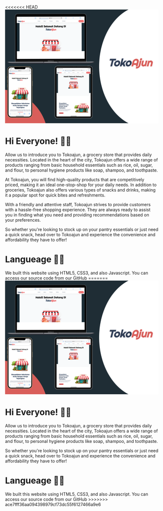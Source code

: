 <<<<<<< HEAD
<img src="readme.png" alt="Toko Ajun">

<h1>Hi Everyone! 👋🏻 </h1>

Allow us to introduce you to Tokoajun, a grocery store that provides daily necessities. Located in the heart of the city, Tokoajun offers a wide range of products ranging from basic household essentials such as rice, oil, sugar, and flour, to personal hygiene products like soap, shampoo, and toothpaste.

At Tokoajun, you will find high-quality products that are competitively priced, making it an ideal one-stop-shop for your daily needs. In addition to groceries, Tokoajun also offers various types of snacks and drinks, making it a popular spot for quick bites and refreshments.

With a friendly and attentive staff, Tokoajun strives to provide customers with a hassle-free shopping experience. They are always ready to assist you in finding what you need and providing recommendations based on your preferences.

So whether you're looking to stock up on your pantry essentials or just need a quick snack, head over to Tokoajun and experience the convenience and affordability they have to offer!

<h1>Langueage 🧑‍💻</h1>
We built this website using HTML5, CSS3, and also Javascript. You can access our source code from our GitHub
=======
<img src="readme.png" alt="Toko Ajun">

<h1>Hi Everyone! 👋🏻 </h1>

Allow us to introduce you to Tokoajun, a grocery store that provides daily necessities. Located in the heart of the city, Tokoajun offers a wide range of products ranging from basic household essentials such as rice, oil, sugar, and flour, to personal hygiene products like soap, shampoo, and toothpaste.

So whether you're looking to stock up on your pantry essentials or just need a quick snack, head over to Tokoajun and experience the convenience and affordability they have to offer!

<h1>Langueage 🧑‍💻</h1>
We built this website using HTML5, CSS3, and also Javascript. You can access our source code from our GitHub
>>>>>>> ace7fff36aa094398979cf73dc55f6127466a9e6
